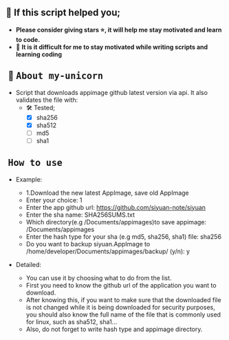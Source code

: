 ## 🙏 If this script helped you;
- **Please consider giving stars ⭐, it will help me stay motivated and learn to code.** 
- 🤯 **It is it difficult for me to stay motivated while writing scripts and learning coding**

## ‎ 🦄 <samp>About my-unicorn<samp>
- Script that downloads appimage github latest version via api. It also validates the file with:
    - 🛠️ Tested; 
        - [X] sha256
        - [X] sha512
        - [ ] md5 
        - [ ] sha1

## ‎ <samp>How to use<samp>
- Example:
    - 1.Download the new latest AppImage, save old AppImage
    - Enter your choice: 1
    - Enter the app github url: https://github.com/siyuan-note/siyuan
    - Enter the sha name: SHA256SUMS.txt
    - Which directory(e.g /Documents/appimages)to save appimage: /Documents/appimages
    - Enter the hash type for your sha (e.g md5, sha256, sha1) file: sha256
    - Do you want to backup siyuan.AppImage to /home/developer/Documents/appimages/backup/ (y/n): y    

- Detailed:
    - You can use it by choosing what to do from the list.
    - First you need to know the github url of the application you want to download.
    - After knowing this, if you want to make sure that the downloaded file is not changed while it is being downloaded for security purposes, you should also know the full name of the file that is commonly used for linux, such as sha512, sha1...
    - Also, do not forget to write hash type and appimage directory.
